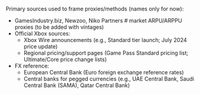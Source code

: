 Primary sources used to frame proxies/methods (names only for now):

- GamesIndustry.biz, Newzoo, Niko Partners  # market ARPU/ARPPU proxies (to be added with vintages)
- Official Xbox sources:
  - Xbox Wire announcements (e.g., Standard tier launch; July 2024 price update)
  - Regional pricing/support pages (Game Pass Standard pricing list; Ultimate/Core price change lists)
- FX reference:
  - European Central Bank (Euro foreign exchange reference rates)
  - Central banks for pegged currencies (e.g., UAE Central Bank, Saudi Central Bank (SAMA), Qatar Central Bank)
